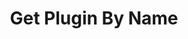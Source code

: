 ---
title: Get Plugin By Name
excerpt: Get Plugin by name and version
api:
  file: botpress-api.json
  operationId: getPluginByName
deprecated: false
hidden: true
metadata:
  title: ''
  description: ''
  robots: index
next:
  description: ''
---